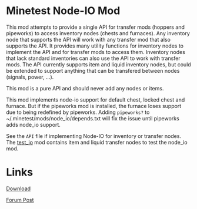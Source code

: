 Minetest Node-IO Mod
==========

This mod attempts to provide a single API for transfer mods (hoppers and pipeworks) to access inventory nodes (chests and furnaces).
Any inventory node that supports the API will work with any transfer mod that also supports the API.
It provides many utility functions for inventory nodes to implement the API and for transfer mods to access them.
Inventory nodes that lack standard inventories can also use the API to work with transfer mods.
The API currently supports item and liquid inventory nodes, but could be extended to support anything that can be transfered between nodes (signals, power, ...).

This mod is a pure API and should never add any nodes or items.

This mod implements node-io support for default chest, locked chest and furnace.
But if the pipeworks mod is installed, the furnace loses support due to being redefined by pipeworks.
Adding `pipeworks?` to ~/.minetest/mods/node_io/depends.txt will fix the issue until pipeworks adds node_io support.

See the `API` file if implementing Node-IO for inventory or transfer nodes.
The [test_io](https://github.com/auouymous/test_io) mod contains item and liquid transfer nodes to test the node_io mod.



Links
==========

[Download](https://github.com/auouymous/node_io/archive/master.zip)

[Forum Post](https://forum.minetest.net/viewtopic.php?t=20624)

